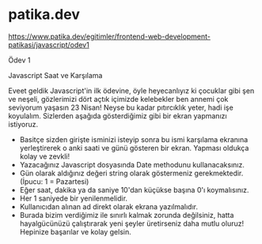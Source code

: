 # patika.dev

https://www.patika.dev/egitimler/frontend-web-development-patikasi/javascript/odev1


Ödev 1


  Javascript Saat ve Karşılama


Eveet geldik Javascript'in ilk ödevine, öyle heyecanlıyız ki çocuklar gibi şen ve neşeli, gözlerimizi dört açtık içimizde kelebekler ben annemi çok seviyorum yaşasın 23 Nisan! Neyse bu kadar pıtırcıklık yeter, hadi işe koyulalım. Sizlerden aşağıda gösterdiğimiz gibi bir ekran yapmanızı istiyoruz. 


- Basitçe sizden girişte isminizi isteyip sonra bu ismi karşılama ekranına yerleştirerek o anki saati ve günü gösteren bir ekran. Yapması oldukça kolay ve zevkli!
- Yazacağınız Javascript dosyasında Date methodunu kullanacaksınız. 
- Gün olarak aldığınız değeri string olarak göstermeniz gerekmektedir. (İpucu: 1 = Pazartesi)
- Eğer saat, dakika ya da saniye 10'dan küçükse başına 0'ı koymalısınız.
- Her 1 saniyede bir yenilenmelidir.
- Kullanıcıdan alınan ad direkt olarak ekrana yazılmalıdır.
- Burada bizim verdiğimiz ile sınırlı kalmak zorunda değilsiniz, hatta hayalgücünüzü çalıştırarak yeni şeyler üretirseniz daha mutlu oluruz!
  Hepinize başarılar ve kolay gelsin.

